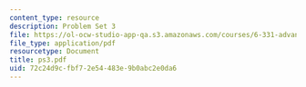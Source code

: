 ```yaml
---
content_type: resource
description: Problem Set 3
file: https://ol-ocw-studio-app-qa.s3.amazonaws.com/courses/6-331-advanced-circuit-techniques-spring-2002/72c24d9cfbf72e54483e9b0abc2e0da6_ps3.pdf
file_type: application/pdf
resourcetype: Document
title: ps3.pdf
uid: 72c24d9c-fbf7-2e54-483e-9b0abc2e0da6
---
```


